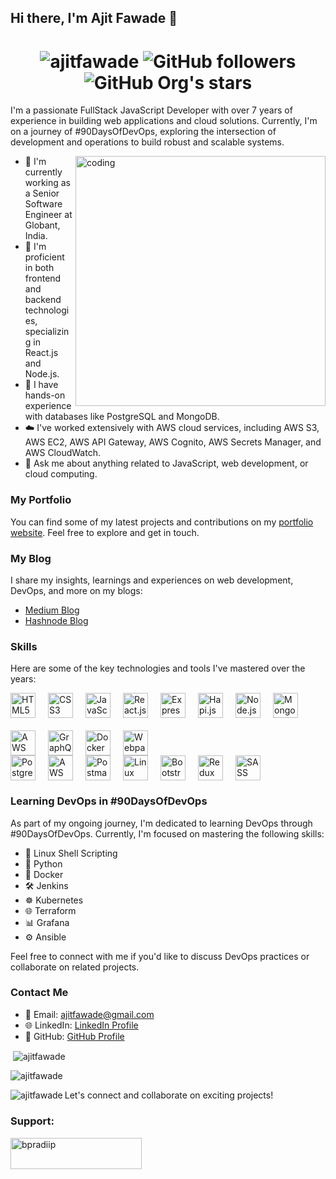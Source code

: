 ## Hi there, I'm Ajit Fawade 👋

<h1 align="center"> <img src="https://komarev.com/ghpvc/?username=ajitfawade&label=Profile%20Views&color=0e75b6&style=flat" alt="ajitfawade" />
<img alt="GitHub followers" src="https://img.shields.io/github/followers/ajitfawade">
<img alt="GitHub Org's stars" src="https://img.shields.io/github/stars/ajitfawade"></h1>

I'm a passionate FullStack JavaScript Developer with over 7 years of experience in building web applications and cloud solutions. Currently, I'm on a journey of #90DaysOfDevOps, exploring the intersection of development and operations to build robust and scalable systems.

<img align="right" alt="coding" width="400" src="https://th.bing.com/th/id/R.54e37d8074ebcde1d96c77d7b2a7f310?rik=fX3JSCseIbYcKA&pid=ImgRaw&r=0">

- 🔭 I'm currently working as a Senior Software Engineer at Globant, India.
- 🌱 I'm proficient in both frontend and backend technologies, specializing in React.js and Node.js.
- 🚀 I have hands-on experience with databases like PostgreSQL and MongoDB.
- ☁️ I've worked extensively with AWS cloud services, including AWS S3, AWS EC2, AWS API Gateway, AWS Cognito, AWS Secrets Manager, and AWS CloudWatch.
- 💬 Ask me about anything related to JavaScript, web development, or cloud computing.

### My Portfolio

You can find some of my latest projects and contributions on my [portfolio website](https://ajitfawade.com). Feel free to explore and get in touch.

### My Blog

I share my insights, learnings and experiences on web development, DevOps, and more on my blogs:

- [Medium Blog](https://medium.com/@ajitfawade)
- [Hashnode Blog](https://blog.ajitfawade.com/)

### Skills

Here are some of the key technologies and tools I've mastered over the years:

<!-- Technologies and Logos -->
<div style="display: flex; flex-wrap: wrap; gap: 20px; align-items: center;">
  <img src="https://upload.wikimedia.org/wikipedia/commons/6/61/HTML5_logo_and_wordmark.svg" alt="HTML5" height="40" />
  <img src="https://upload.wikimedia.org/wikipedia/commons/d/d5/CSS3_logo_and_wordmark.svg" alt="CSS3" height="40" />
  <img src="https://upload.wikimedia.org/wikipedia/commons/9/99/Unofficial_JavaScript_logo_2.svg" alt="JavaScript (ES6+)" height="40" />
  <img src="https://upload.wikimedia.org/wikipedia/commons/a/a7/React-icon.svg" alt="React.js" height="40" />
  <img src="https://upload.wikimedia.org/wikipedia/commons/6/64/Expressjs.png" alt="Express.js" height="40" />
  <img src="https://hapi.dev/img/icon_helmets_security.svg" alt="Hapi.js" height="40" />
  <img src="https://nodejs.org/static/images/logo.svg" alt="Node.js" height="40" />
  <img src="https://webimages.mongodb.com/_com_assets/cms/kuyjf3vea2hg34taa-horizontal_default_slate_blue.svg?auto=format%252Ccompress" alt="MongoDB" height="40" />
  <img src="https://upload.wikimedia.org/wikipedia/commons/9/93/Amazon_Web_Services_Logo.svg" alt="AWS" height="40" />
  <img src="https://cdn.iconscout.com/icon/free/png-256/graphql-226053.png" alt="GraphQL" height="40" />
  <img src="https://cdn.worldvectorlogo.com/logos/docker-1.svg" alt="Docker" height="40" />
  <img src="https://webpack.js.org/site-logo.c0e60df418e04f58.svg" alt="Webpack" height="40" />
</div>

<div style="display: flex; flex-wrap: wrap; gap: 20px; align-items: center;">
  <img src="https://www.postgresql.org/media/img/about/press/elephant.png" alt="PostgreSQL" height="40" />
  <img src="https://upload.wikimedia.org/wikipedia/commons/9/93/Amazon_Web_Services_Logo.svg" alt="AWS S3/EC2" height="40" />
  <img src="https://voyager.postman.com/logo/postman-logo-icon-orange.svg" alt="Postman" height="40" />
  <img src="https://upload.wikimedia.org/wikipedia/commons/3/35/Tux.svg" alt="Linux" height="40" />
  <img src="https://getbootstrap.com/docs/5.3/assets/brand/bootstrap-logo-shadow.png" alt="Bootstrap" height="40" />
  <img src="https://cdn.iconscout.com/icon/free/png-256/redux-283024.png" alt="Redux" height="40" />
  <img src="https://sass-lang.com/assets/img/logos/logo.svg" alt="SASS" height="40" />
</div>

### Learning DevOps in #90DaysOfDevOps

As part of my ongoing journey, I'm dedicated to learning DevOps through #90DaysOfDevOps. Currently, I'm focused on mastering the following skills:

- 🐚 Linux Shell Scripting
- 🐍 Python
- 🐳 Docker
- 🛠️ Jenkins
- ☸️ Kubernetes
- 🌐 Terraform
- 📊 Grafana
- ⚙️ Ansible


Feel free to connect with me if you'd like to discuss DevOps practices or collaborate on related projects.

### Contact Me

- 📧 Email: ajitfawade@gmail.com
- 🌐 LinkedIn: [LinkedIn Profile](https://www.linkedin.com/in/ajitfawade/)
- 📝 GitHub: [GitHub Profile](https://github.com/ajitfawade)

<p>&nbsp;<img align="center" src="https://github-readme-stats.vercel.app/api?username=ajitfawade&show_icons=true&locale=en" alt="ajitfawade" /></p>

<p><img align="center" src="https://github-readme-streak-stats.herokuapp.com/?user=ajitfawade&" alt="ajitfawade" /></p>
<p><img align="left" src="https://github-readme-stats.vercel.app/api/top-langs?username=ajitfawade&show_icons=true&locale=en&layout=compact" alt="ajitfawade" /></p>


Let's connect and collaborate on exciting projects!

<h3 align="left">Support:</h3>
<p><a href="https://www.buymeacoffee.com/ajitfawade"> <img align="left" src="https://cdn.buymeacoffee.com/buttons/v2/default-yellow.png" height="50" width="210" alt="bpradiip" /></a></p><br><br>  
